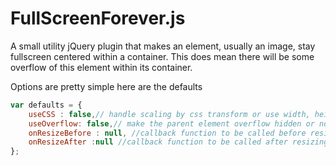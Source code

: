 FullScreenForever.js
====================

A small utility jQuery plugin that makes an element, usually an image, stay fullscreen centered within a container. This does mean there will be some overflow of this element within its container.

Options are pretty simple here are the defaults

```javascript
var defaults = {
    useCSS : false,// handle scaling by css transform or use width, height, top, left, and absolute position
    useOverflow: false,// make the parent element overflow hidden or not. If false the full screen element can bleed beyond the edges of its parent causing scrollbars possibly
    onResizeBefore : null, //callback function to be called before resizing in the context of the element being resized
    onResizeAfter :null //callback function to be called after resizing in the context of the element being resized
};
```
